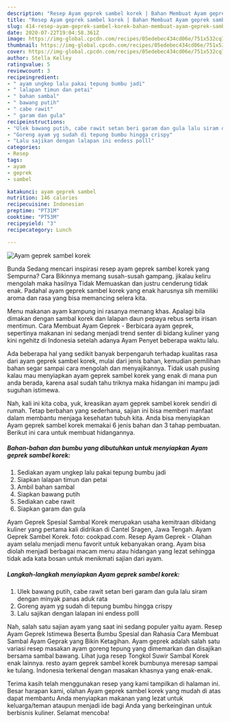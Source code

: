 ```yaml
---
description: "Resep Ayam geprek sambel korek | Bahan Membuat Ayam geprek sambel korek Yang Enak dan Simpel"
title: "Resep Ayam geprek sambel korek | Bahan Membuat Ayam geprek sambel korek Yang Enak dan Simpel"
slug: 414-resep-ayam-geprek-sambel-korek-bahan-membuat-ayam-geprek-sambel-korek-yang-enak-dan-simpel
date: 2020-07-22T19:04:58.361Z
image: https://img-global.cpcdn.com/recipes/05edebec434cd06e/751x532cq70/ayam-geprek-sambel-korek-foto-resep-utama.jpg
thumbnail: https://img-global.cpcdn.com/recipes/05edebec434cd06e/751x532cq70/ayam-geprek-sambel-korek-foto-resep-utama.jpg
cover: https://img-global.cpcdn.com/recipes/05edebec434cd06e/751x532cq70/ayam-geprek-sambel-korek-foto-resep-utama.jpg
author: Stella Kelley
ratingvalue: 5
reviewcount: 3
recipeingredient:
- " ayam ungkep lalu pakai tepung bumbu jadi"
- " lalapan timun dan petai"
- " bahan sambal"
- " bawang putih"
- " cabe rawit"
- " garam dan gula"
recipeinstructions:
- "Ulek bawang putih, cabe rawit setan beri garam dan gula lalu siram dengan minyak panas aduk rata"
- "Goreng ayam yg sudah di tepung bumbu hingga crispy"
- "Lalu sajikan dengan lalapan ini endess polll"
categories:
- Resep
tags:
- ayam
- geprek
- sambel

katakunci: ayam geprek sambel 
nutrition: 146 calories
recipecuisine: Indonesian
preptime: "PT31M"
cooktime: "PT53M"
recipeyield: "3"
recipecategory: Lunch

---
```



![Ayam geprek sambel korek](https://img-global.cpcdn.com/recipes/05edebec434cd06e/751x532cq70/ayam-geprek-sambel-korek-foto-resep-utama.jpg)

Bunda Sedang mencari inspirasi resep ayam geprek sambel korek yang Sempurna? Cara Bikinnya memang susah-susah gampang. jikalau keliru mengolah maka hasilnya Tidak Memuaskan dan justru cenderung tidak enak. Padahal ayam geprek sambel korek yang enak harusnya sih memiliki aroma dan rasa yang bisa memancing selera kita.

Menu makanan ayam kampung ini rasanya memang khas. Apalagi bila dimakan dengan sambal korek dan lalapan daun pepaya rebus serta irisan mentimun. Cara Membuat Ayam Geprek - Berbicara ayam geprek, sepertinya makanan ini sedang menjadi trend senter di bidang kuliner yang kini ngehitz di Indonesia setelah adanya Ayam Penyet beberapa waktu lalu.

Ada beberapa hal yang sedikit banyak berpengaruh terhadap kualitas rasa dari ayam geprek sambel korek, mulai dari jenis bahan, kemudian pemilihan bahan segar sampai cara mengolah dan menyajikannya. Tidak usah pusing kalau mau menyiapkan ayam geprek sambel korek yang enak di mana pun anda berada, karena asal sudah tahu triknya maka hidangan ini mampu jadi suguhan istimewa.


Nah, kali ini kita coba, yuk, kreasikan ayam geprek sambel korek sendiri di rumah. Tetap berbahan yang sederhana, sajian ini bisa memberi manfaat dalam membantu menjaga kesehatan tubuh kita. Anda bisa menyiapkan Ayam geprek sambel korek memakai 6 jenis bahan dan 3 tahap pembuatan. Berikut ini cara untuk membuat hidangannya.

<!--inarticleads1-->

##### Bahan-bahan dan bumbu yang dibutuhkan untuk menyiapkan Ayam geprek sambel korek:

1. Sediakan  ayam ungkep lalu pakai tepung bumbu jadi
1. Siapkan  lalapan timun dan petai
1. Ambil  bahan sambal
1. Siapkan  bawang putih
1. Sediakan  cabe rawit
1. Siapkan  garam dan gula


Ayam Geprek Spesial Sambal Korek merupakan usaha kemitraan dibidang kuliner yang pertama kali didrikan di Cantel Sragen, Jawa Tengah. Ayam Geprek Sambel Korek. foto: cookpad.com. Resep Ayam Geprek - Olahan ayam selalu menjadi menu favorit untuk kebanyakan orang. Ayam bisa diolah menjadi berbagai macam menu atau hidangan yang lezat sehingga tidak ada kata bosan untuk menikmati sajian dari ayam. 

<!--inarticleads2-->

##### Langkah-langkah menyiapkan Ayam geprek sambel korek:

1. Ulek bawang putih, cabe rawit setan beri garam dan gula lalu siram dengan minyak panas aduk rata
1. Goreng ayam yg sudah di tepung bumbu hingga crispy
1. Lalu sajikan dengan lalapan ini endess polll


Nah, salah satu sajian ayam yang saat ini sedang populer yaitu ayam. Resep Ayam Geprek Istimewa Beserta Bumbu Spesial dan Rahasia Cara Membuat Sambal Ayam Geprak yang Bikin Ketagihan. Ayam geprek adalah salah satu variasi resep masakan ayam goreng tepung yang dimemarkan dan disajikan bersama sambal bawang. Lihat juga resep Tongkol Suwir Sambal Korek enak lainnya. resto ayam geprek sambel korek bumbunya meresap sampai ke tulang. Indonesia terkenal dengan masakan khasnya yang enak-enak. 

Terima kasih telah menggunakan resep yang kami tampilkan di halaman ini. Besar harapan kami, olahan Ayam geprek sambel korek yang mudah di atas dapat membantu Anda menyiapkan makanan yang lezat untuk keluarga/teman ataupun menjadi ide bagi Anda yang berkeinginan untuk berbisnis kuliner. Selamat mencoba!
